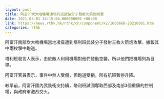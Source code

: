 ```yaml
---
layout: post
title: 阿富汗坎大哈機場遭塔利班武裝分子發射火箭炮攻擊
date: 2021-08-01 14:15:04.000000000 +08:00
link: https://news.rthk.hk/rthk/ch/component/k2/1603668-20210801.htm
categories: rthk
---
```


阿富汗南部坎大哈機場當地凌晨遭到塔利班武裝分子發射三枚火箭炮攻擊，據報其中兩枚擊中跑道。

塔利班發言人表示，由於敵人利用機場對他們發動空襲，所以他們把機場列為目標。

阿富汗官員表示，事件中無人受傷，但跑道受損，所有航班暫停升降。

較早前，阿富汗國內武裝衝突持續，塔利班試圖奪取西部及南部3個重鎮的控制權，與政府軍激烈交火。
